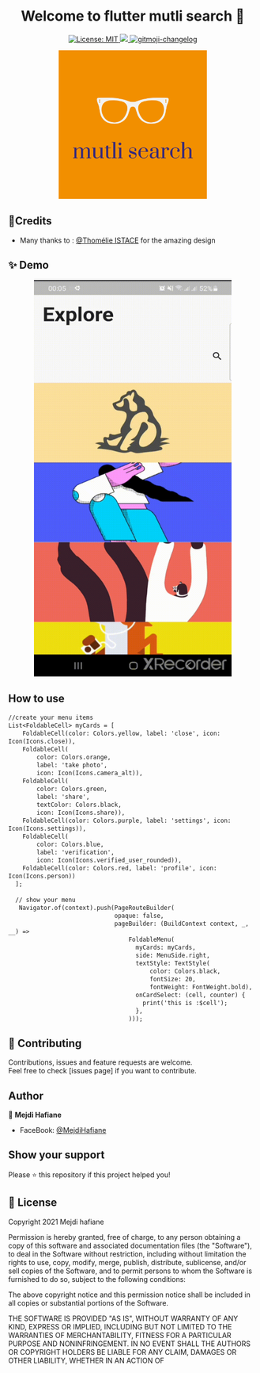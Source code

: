 <h1 align="center">Welcome to flutter mutli search 👋</h1>
<p align="center">
 <a href="https://github.com/kefranabg/readme-md-generator/blob/master/LICENSE">
    <img alt="License: MIT" src="https://img.shields.io/badge/license-MIT-yellow.svg" target="_blank" />
  </a>
  <a href="https://codecov.io/gh/kefranabg/readme-md-generator">
    <img src="https://codecov.io/gh/kefranabg/readme-md-generator/branch/master/graph/badge.svg" />
  </a>
  <a href="https://github.com/frinyvonnick/gitmoji-changelog">
    <img src="https://img.shields.io/badge/changelog-gitmoji-brightgreen.svg" alt="gitmoji-changelog">
  </a>
</p>

<p align="center">
<img src="https://raw.githubusercontent.com/mejdi14/flutter_multi_search/master/images/mutli_search.png" height="300" width="300" >
	</p>
	
## :art:Credits
- Many thanks to : [@Thomélie ISTACE](https://dribbble.com/shots/3971202-Info-navigation) for the amazing design

## ✨ Demo
<p align="center">
<img src="https://raw.githubusercontent.com/mejdi14/flutter_multi_search/master/images/multisearch.gif" height="800" width="400" >
	</p>
	
	
## How to use
```
//create your menu items
List<FoldableCell> myCards = [
    FoldableCell(color: Colors.yellow, label: 'close', icon: Icon(Icons.close)),
    FoldableCell(
        color: Colors.orange,
        label: 'take photo',
        icon: Icon(Icons.camera_alt)),
    FoldableCell(
        color: Colors.green,
        label: 'share',
        textColor: Colors.black,
        icon: Icon(Icons.share)),
    FoldableCell(color: Colors.purple, label: 'settings', icon: Icon(Icons.settings)),
    FoldableCell(
        color: Colors.blue,
        label: 'verification',
        icon: Icon(Icons.verified_user_rounded)),
    FoldableCell(color: Colors.red, label: 'profile', icon: Icon(Icons.person))
  ];
  
  // show your menu
   Navigator.of(context).push(PageRouteBuilder(
                              opaque: false,
                              pageBuilder: (BuildContext context, _, __) =>
                                  FoldableMenu(
                                    myCards: myCards,
                                    side: MenuSide.right,
                                    textStyle: TextStyle(
                                        color: Colors.black,
                                        fontSize: 20,
                                        fontWeight: FontWeight.bold),
                                    onCardSelect: (cell, counter) {
                                      print('this is :$cell');
                                    },
                                  )));
```
	
## 🤝 Contributing

Contributions, issues and feature requests are welcome.<br />
Feel free to check [issues page] if you want to contribute.<br />


## Author

👤 **Mejdi Hafiane**

- FaceBook: [@MejdiHafiane](https://www.facebook.com/mejdi.marshall)

## Show your support

Please ⭐️ this repository if this project helped you!


## 📝 License

Copyright 2021 Mejdi hafiane

Permission is hereby granted, free of charge, to any person obtaining a copy of this software and associated documentation files (the "Software"), to deal in the Software without restriction, including without limitation the rights to use, copy, modify, merge, publish, distribute, sublicense, and/or sell copies of the Software, and to permit persons to whom the Software is furnished to do so, subject to the following conditions:

The above copyright notice and this permission notice shall be included in all copies or substantial portions of the Software.

THE SOFTWARE IS PROVIDED "AS IS", WITHOUT WARRANTY OF ANY KIND, EXPRESS OR IMPLIED, INCLUDING BUT NOT LIMITED TO THE WARRANTIES OF MERCHANTABILITY, FITNESS FOR A PARTICULAR PURPOSE AND NONINFRINGEMENT. IN NO EVENT SHALL THE AUTHORS OR COPYRIGHT HOLDERS BE LIABLE FOR ANY CLAIM, DAMAGES OR OTHER LIABILITY, WHETHER IN AN ACTION OF

